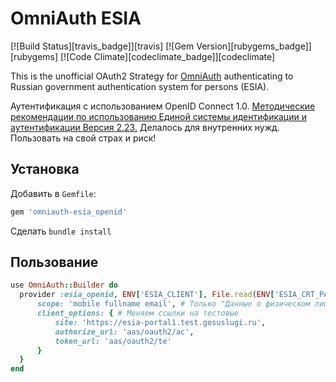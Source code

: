 # OmniAuth ESIA

[![Build Status][travis_badge]][travis]
[![Gem Version][rubygems_badge]][rubygems]
[![Code Climate][codeclimate_badge]][codeclimate]

This is the unofficial OAuth2 Strategy for [OmniAuth](https://github.com/intridea/omniauth) authenticating to 
Russian government authentication system for persons (ESIA). 

Аутентификация с использованием OpenID Connect 1.0. 
[Методические рекомендации по использованию Единой системы идентификации и аутентификации Версия 2.23.](http://minsvyaz.ru/uploaded/presentations/esiametodicheskierekomendatsii223.pdf)
Делалось для внутренних нужд. Пользовать на свой страх и риск!

## Установка

Добавить в `Gemfile`:

```ruby
gem 'omniauth-esia_openid'
```

Сделать `bundle install`

## Пользование

```ruby
use OmniAuth::Builder do
  provider :esia_openid, ENV['ESIA_CLIENT'], File.read(ENV['ESIA_CRT_PATH']), File.read(ENV['ESIA_KEY_PATH']), {
      scope: 'mobile fullname email', # Только "Данные о физическом лице" и "Контактные данные"
      client_options: { # Меняем ссылки на тестовые 
          site: 'https://esia-portal1.test.gosuslugi.ru',
          authorize_url: 'aas/oauth2/ac',
          token_url: 'aas/oauth2/te'
      }
  }
end
```